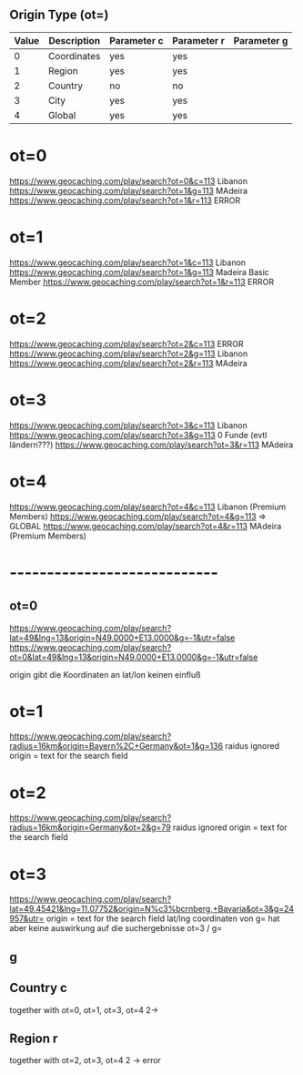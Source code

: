 ## Origin Type (ot=)

| Value | Description | Parameter c | Parameter r | Parameter g |
|-------|-------------|-------------|-------------|-------------|
| 0     | Coordinates | yes         | yes         |
| 1     | Region      | yes         | yes         |
| 2     | Country     | no          | no          |
| 3     | City        | yes         | yes         |
| 4     | Global      | yes         | yes         |

# ot=0
https://www.geocaching.com/play/search?ot=0&c=113 Libanon
https://www.geocaching.com/play/search?ot=1&g=113 MAdeira
https://www.geocaching.com/play/search?ot=1&r=113 ERROR

# ot=1
https://www.geocaching.com/play/search?ot=1&c=113 Libanon
https://www.geocaching.com/play/search?ot=1&g=113 Madeira       Basic Member
https://www.geocaching.com/play/search?ot=1&r=113 ERROR

# ot=2
https://www.geocaching.com/play/search?ot=2&c=113 ERROR
https://www.geocaching.com/play/search?ot=2&g=113 Libanon
https://www.geocaching.com/play/search?ot=2&r=113 MAdeira

# ot=3
https://www.geocaching.com/play/search?ot=3&c=113 Libanon
https://www.geocaching.com/play/search?ot=3&g=113 0 Funde (evtl ländern???)
https://www.geocaching.com/play/search?ot=3&r=113 MAdeira

# ot=4
https://www.geocaching.com/play/search?ot=4&c=113 Libanon (Premium Members)
https://www.geocaching.com/play/search?ot=4&g=113 => GLOBAL
https://www.geocaching.com/play/search?ot=4&r=113 MAdeira (Premium Members)

# ----------------------------

## ot=0
https://www.geocaching.com/play/search?lat=49&lng=13&origin=N49.0000+E13.0000&g=-1&utr=false
https://www.geocaching.com/play/search?ot=0&lat=49&lng=13&origin=N49.0000+E13.0000&g=-1&utr=false

origin gibt die Koordinaten an
lat/lon keinen einfluß

# ot=1
https://www.geocaching.com/play/search?radius=16km&origin=Bayern%2C+Germany&ot=1&g=136
raidus ignored
origin = text for the search field

# ot=2
https://www.geocaching.com/play/search?radius=16km&origin=Germany&ot=2&g=79
raidus ignored
origin = text for the search field

# ot=3
https://www.geocaching.com/play/search?lat=49.45421&lng=11.07752&origin=N%c3%bcrnberg,+Bavaria&ot=3&g=24957&utr=
origin = text for the search field
lat/lng coordinaten von g=<id> hat aber keine auswirkung auf die suchergebnisse
ot=3 / g=<id>




## g

## Country c
together with ot=0, ot=1, ot=3, ot=4
  2->

## Region r
together with  ot=2, ot=3, ot=4
  2 -> error
